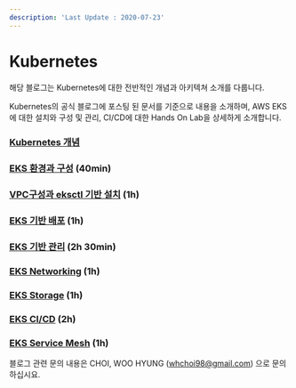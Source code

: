 ```yaml
---
description: 'Last Update : 2020-07-23'
---
```


# Kubernetes

해당 블로그는 Kubernetes에 대한 전반적인 개념과 아키텍쳐 소개를 다룹니다.

Kubernetes의 공식 블로그에 포스팅 된 문서를 기준으로 내용을 소개하며, AWS EKS에 대한 설치와 구성 및 관리, CI/CD에 대한 Hands On Lab을 상세하게 소개합니다.

### [Kubernetes 개념](kubernetes-concept/)

### [EKS 환경과 구성](eks/) \(40min\)

### [VPC구성과 eksctl 기반 설치](vpc-eksctl/) \(1h\)

### [EKS 기반 배포](eks-1/) \(1h\)

### [EKS 기반 관리](eks-2/) \(2h 30min\)

### [EKS Networking](eks-networking/) \(1h\)

### [EKS Storage](eks-storage/) \(1h\)

### [EKS CI/CD](eks-cicd/) \(2h\)

### [EKS Service Mesh](eks-service-mesh/) \(1h\)



블로그 관련 문의 내용은 CHOI, WOO HYUNG \([whchoi98@gmail.com](mailto:whchoi98@gmail.com)\) 으로 문의하십시요.

